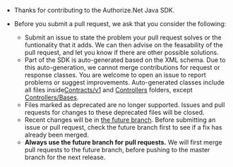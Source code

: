 + Thanks for contributing to the Authorize.Net Java SDK.

+ Before you submit a pull request, we ask that you consider the following:

     - Submit an issue to state the problem your pull request solves or the funtionality that it adds. We can then advise on the feasability of the pull request, and let you know if there are other possible solutions.
     - Part of the SDK is auto-generated based on the XML schema. Due to this auto-generation, we cannot merge contributions for request or response classes. You are welcome to open an issue to report problems or suggest improvements. Auto-generated classes include all files inside[Contracts/v1](https://github.com/AuthorizeNet/sdk-dotnet/tree/master/Authorize.NET/Api/Contracts/V1)  and [Controllers](https://github.com/AuthorizeNet/sdk-dotnet/tree/master/Authorize.NET/Api/Controllers) folders, except [Controllers/Bases](https://github.com/AuthorizeNet/sdk-dotnet/tree/master/Authorize.NET/Api/Controllers/Bases).
     - Files marked as deprecated are no longer supported. Issues and pull requests for changes to these deprecated files will be closed.
     - Recent changes will be in [the future branch](https://github.com/AuthorizeNet/sdk-dotnet/tree/future). Before submitting an issue or pull request, check the future branch first to see if a fix has already been merged.
     - **Always use the future branch for pull requests.** We will first merge pull requests to the future branch, before pushing to the master branch for the next release.
